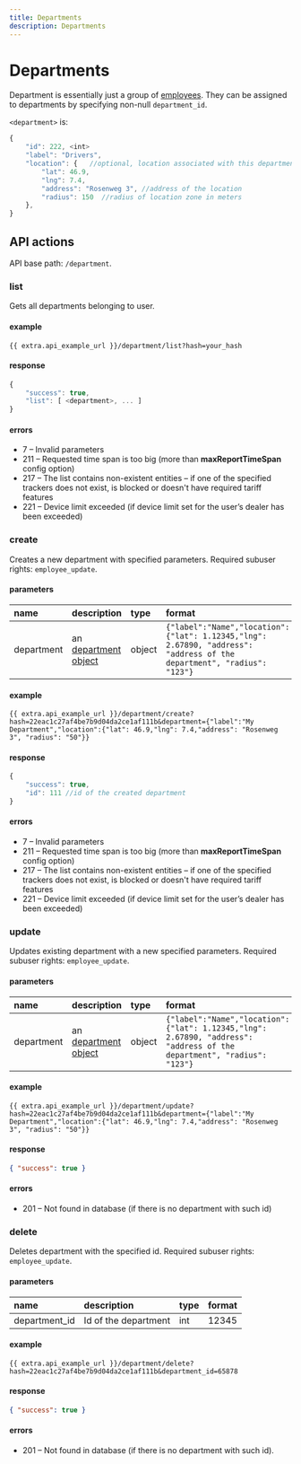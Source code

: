 ```yaml
---
title: Departments
description: Departments
---
```


# Departments

Department is essentially just a group of [employees](employee/index.md). They can be assigned to departments by specifying 
non-null `department_id`.

<a name="structure"></a>
`<department>` is:

```js
{
    "id": 222, <int>
    "label": "Drivers",
    "location": {   //optional, location associated with this departments. should be valid or null
        "lat": 46.9,
        "lng": 7.4,
        "address": "Rosenweg 3", //address of the location
        "radius": 150  //radius of location zone in meters
    },
}
```


## API actions

API base path: `/department`.
  
### list

Gets all departments belonging to user.

#### example

    {{ extra.api_example_url }}/department/list?hash=your_hash

#### response

```js
{
    "success": true,
    "list": [ <department>, ... ]
}
```
#### errors

*   7 – Invalid parameters
*   211 – Requested time span is too big (more than **maxReportTimeSpan** config option)
*   217 – The list contains non-existent entities – if one of the specified trackers does not exist, is blocked or doesn't have required tariff features
*   221 – Device limit exceeded (if device limit set for the user’s dealer has been exceeded)


### create

Creates a new department with specified parameters. Required subuser rights: `employee_update`.

#### parameters

| name | description | type| format|
| :------ | :------ | :----- | :------ |
| department | an [department object](#structure) | object | `{"label":"Name","location":{"lat": 1.12345,"lng": 2.67890, "address": "address of the department", "radius": "123"}` |

#### example

    {{ extra.api_example_url }}/department/create?hash=22eac1c27af4be7b9d04da2ce1af111b&department={"label":"My Department","location":{"lat": 46.9,"lng": 7.4,"address": "Rosenweg 3", "radius": "50"}}

#### response

```js
{
    "success": true,
    "id": 111 //id of the created department
}
```

#### errors

*   7 – Invalid parameters
*   211 – Requested time span is too big (more than **maxReportTimeSpan** config option)
*   217 – The list contains non-existent entities – if one of the specified trackers does not exist, is blocked or doesn't have required tariff features
*   221 – Device limit exceeded (if device limit set for the user’s dealer has been exceeded)


### update

Updates existing department with a new specified parameters. Required subuser rights: `employee_update`.

#### parameters

| name | description | type| format|
| :------ | :------ | :----- | :------ |
| department | an [department object](#structure) | object | `{"label":"Name","location":{"lat": 1.12345,"lng": 2.67890, "address": "address of the department", "radius": "123"}` |

#### example

    {{ extra.api_example_url }}/department/update?hash=22eac1c27af4be7b9d04da2ce1af111b&department={"label":"My Department","location":{"lat": 46.9,"lng": 7.4,"address": "Rosenweg 3", "radius": "50"}}

#### response

```json
{ "success": true }
```

#### errors

*   201 – Not found in database (if there is no department with such id)


### delete

Deletes department with the specified id. Required subuser rights: `employee_update`.

#### parameters

| name | description | type| format|
| :------ | :------ | :----- | :------ |
| department_id | Id of the department | int | 12345 |

#### example

    {{ extra.api_example_url }}/department/delete?hash=22eac1c27af4be7b9d04da2ce1af111b&department_id=65878

#### response

```json
{ "success": true }
```

#### errors

*   201 – Not found in database (if there is no department with such id).
